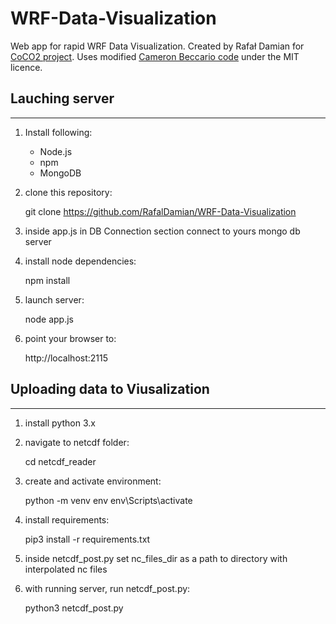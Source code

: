 # WRF-Data-Visualization
Web app for rapid WRF Data Visualization. Created by Rafał Damian for [CoCO2 project](https://coco2-project.eu/). Uses modified [Cameron Beccario code](https://github.com/cambecc/earth) under the MIT licence.

## Lauching server
-------

1. Install following:
    - Node.js
    - npm
    - MongoDB

2. clone this repository:
    
    git clone https://github.com/RafalDamian/WRF-Data-Visualization

3. inside app.js in DB Connection section connect to yours mongo db server

4. install node dependencies:
    
    npm install

5. launch server:

    node app.js

6. point your browser to:

    http://localhost:2115

## Uploading data to Viusalization
-------
1. install python 3.x
2. navigate to netcdf folder:

    cd netcdf_reader

3. create and activate environment:

    python -m venv env
    env\Scripts\activate

3. install requirements:

    pip3 install -r requirements.txt

4. inside netcdf_post.py set nc_files_dir as a path to directory with interpolated nc files

5. with running server, run netcdf_post.py:

    python3 netcdf_post.py



